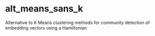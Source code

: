 # alt_means_sans_k
Alternative to K Means clustering methods for community detection of embedding vectors using a Hamiltonian 
